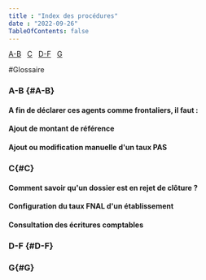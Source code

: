 ```yaml
---
title : "Index des procédures"
date : "2022-09-26"
TableOfContents: false
---
```



[A-B](#A-B)&nbsp; &nbsp;[C](#A)&nbsp; &nbsp;[D-F](#D-F)&nbsp; &nbsp;[G](#G)

#Glossaire

### A-B {#A-B}
#### A fin de déclarer ces agents comme frontaliers, il faut :
#### Ajout de montant de référence
#### Ajout ou modification manuelle d'un taux PAS

### C{#C}
#### Comment savoir qu'un dossier est en rejet de clôture ?
#### Configuration du taux FNAL d'un établissement
#### Consultation des écritures comptables

### D-F {#D-F}

### G{#G}




